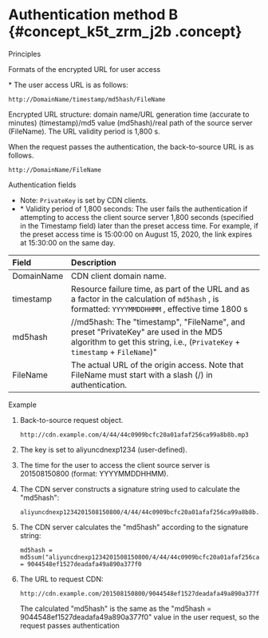 # Authentication method B {#concept_k5t_zrm_j2b .concept}

Principles

Formats of the encrypted URL for user access

\* The user access URL is as follows:

```
http://DomainName/timestamp/md5hash/FileName
```

Encrypted URL structure: domain name/URL generation time \(accurate to minutes\) \(timestamp\)/md5 value \(md5hash\)/real path of the source server \(FileName\). The URL validity period is 1,800 s.

When the request passes the authentication, the back-to-source URL is as follows.

```
http://DomainName/FileName
```

Authentication fields

-   Note: `PrivateKey` is set by CDN clients.
-   \* Validity period of 1,800 seconds: The user fails the authentication if attempting to access the client source server 1,800 seconds \(specified in the Timestamp field\) later than the preset access time. For example, if the preset access time is 15:00:00 on August 15, 2020, the link expires at 15:30:00 on the same day.

|Field|Description|
|:----|:----------|
|DomainName|CDN client domain name.|
|timestamp|Resource failure time, as part of the URL and as a factor in the calculation of `md5hash` , is formatted: `YYYYMMDDHHMM` , effective time 1800 s|
|md5hash|//md5hash: The "timestamp", "FileName", and preset "PrivateKey" are used in the MD5 algorithm to get this string, i.e., \(`PrivateKey` + `timestamp` + `FileName`\)"|
|FileName|The actual URL of the origin access. Note that FileName must start with a slash \(/\) in authentication.|

Example

1.  Back-to-source request object.

    ```
    http://cdn.example.com/4/44/44c0909bcfc20a01afaf256ca99a8b8b.mp3
    ```

2.  The key is set to aliyuncdnexp1234 \(user-defined\).
3.  The time for the user to access the client source server is 201508150800 \(format: YYYYMMDDHHMM\).
4.  The CDN server constructs a signature string used to calculate the "md5hash":

    ```
    aliyuncdnexp1234201508150800/4/44/44c0909bcfc20a01afaf256ca99a8b8b.mp3
    ```

5.  The CDN server calculates the "md5hash" according to the signature string:

    ```
    md5hash = md5sum("aliyuncdnexp1234201508150800/4/44/44c0909bcfc20a01afaf256ca99a8b8b.mp3") = 9044548ef1527deadafa49a890a377f0
    ```

6.  The URL to request CDN:

    ```
    http://cdn.example.com/201508150800/9044548ef1527deadafa49a890a377f0/4/44/44c0909bcfc20a01afaf256ca99a8b8b.mp3
    ```

    The calculated "md5hash" is the same as the "md5hash = 9044548ef1527deadafa49a890a377f0" value in the user request, so the request passes authentication


